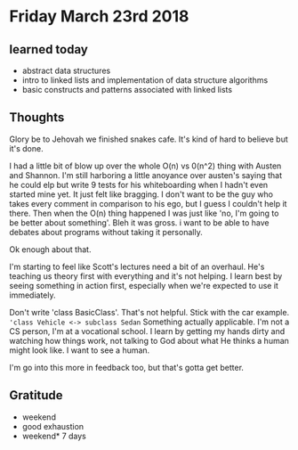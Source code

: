 # Friday March 23rd 2018

## learned today
* abstract data structures
* intro to linked lists and implementation of data structure algorithms
* basic constructs and patterns associated with linked lists

## Thoughts
Glory be to Jehovah we finished snakes cafe. It's kind of hard to believe but it's done.

I had a little bit of blow up over the whole O(n) vs 0(n^2) thing with Austen and Shannon. I'm still harboring a little anoyance over austen's saying that he could elp but write 9 tests for his whiteboarding when I hadn't even started mine yet. It just felt like bragging. I don't want to be the guy who takes every comment in comparison to his ego, but I guess I couldn't help it there. Then when the O(n) thing happened I was just like 'no, I'm going to be better about something'. Bleh it was gross.  i want to be able to have debates about programs without taking it personally.

Ok enough about that.

I'm starting to feel like Scott's lectures need a bit of an overhaul. He's teaching us theory first with everything and it's not helping. I learn best by seeing something in action first, especially when we're expected to use it immediately.

Don't write 'class BasicClass'. That's not helpful. Stick with the car example.
```'class Vehicle <-> subclass Sedan``` Something actually applicable. I'm not a CS person, I'm at a vocational school. I learn by getting my hands dirty and watching how things work, not talking to God about what He thinks a human might look like. I want to see a human.

I'm go into this more in feedback too, but that's gotta get better. 

## Gratitude
* weekend
* good exhaustion
* weekend* 7 days